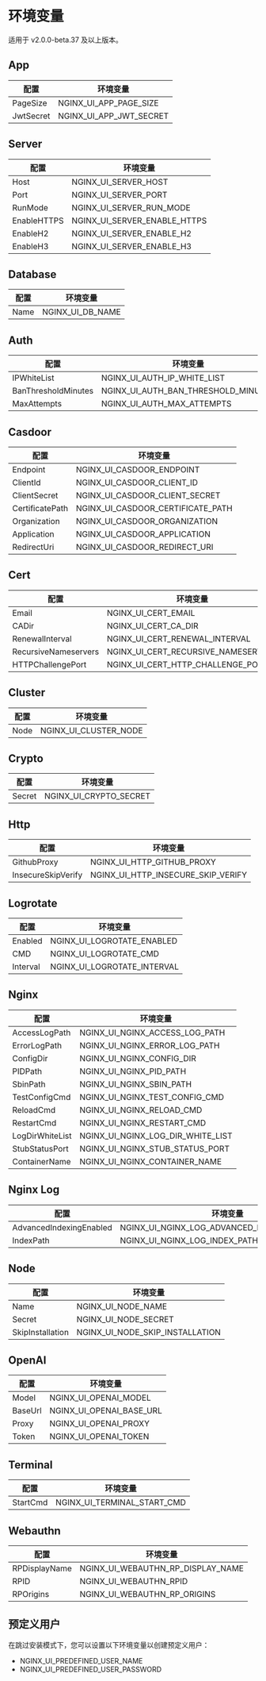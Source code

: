 # 环境变量

适用于 v2.0.0-beta.37 及以上版本。

## App

| 配置        | 环境变量                    |
|-----------|-------------------------|
| PageSize  | NGINX_UI_APP_PAGE_SIZE  |
| JwtSecret | NGINX_UI_APP_JWT_SECRET |

## Server

| 配置        | 环境变量                         |
|-----------|------------------------------|
| Host      | NGINX_UI_SERVER_HOST         |
| Port      | NGINX_UI_SERVER_PORT         |
| RunMode   | NGINX_UI_SERVER_RUN_MODE     |
| EnableHTTPS | NGINX_UI_SERVER_ENABLE_HTTPS |
| EnableH2  | NGINX_UI_SERVER_ENABLE_H2    |
| EnableH3  | NGINX_UI_SERVER_ENABLE_H3    |

## Database

| 配置   | 环境变量             |
|------|------------------|
| Name | NGINX_UI_DB_NAME |

## Auth

| 配置                  | 环境变量                                |
|---------------------|-------------------------------------|
| IPWhiteList         | NGINX_UI_AUTH_IP_WHITE_LIST         |
| BanThresholdMinutes | NGINX_UI_AUTH_BAN_THRESHOLD_MINUTES |
| MaxAttempts         | NGINX_UI_AUTH_MAX_ATTEMPTS          |

## Casdoor

| 配置              | 环境变量                              |
|-----------------|-----------------------------------|
| Endpoint        | NGINX_UI_CASDOOR_ENDPOINT         |
| ClientId        | NGINX_UI_CASDOOR_CLIENT_ID        |
| ClientSecret    | NGINX_UI_CASDOOR_CLIENT_SECRET    |
| CertificatePath | NGINX_UI_CASDOOR_CERTIFICATE_PATH |
| Organization    | NGINX_UI_CASDOOR_ORGANIZATION     |
| Application     | NGINX_UI_CASDOOR_APPLICATION      |
| RedirectUri     | NGINX_UI_CASDOOR_REDIRECT_URI     |

## Cert

| 配置                   | 环境变量                                |
|----------------------|-------------------------------------|
| Email                | NGINX_UI_CERT_EMAIL                 |
| CADir                | NGINX_UI_CERT_CA_DIR                |
| RenewalInterval      | NGINX_UI_CERT_RENEWAL_INTERVAL      |
| RecursiveNameservers | NGINX_UI_CERT_RECURSIVE_NAMESERVERS |
| HTTPChallengePort    | NGINX_UI_CERT_HTTP_CHALLENGE_PORT   |

## Cluster

| 配置   | 环境变量                  |
|------|-----------------------|
| Node | NGINX_UI_CLUSTER_NODE |

## Crypto

| 配置     | 环境变量                   |
|--------|------------------------|
| Secret | NGINX_UI_CRYPTO_SECRET |

## Http

| 配置                 | 环境变量                               |
|--------------------|------------------------------------|
| GithubProxy        | NGINX_UI_HTTP_GITHUB_PROXY         |
| InsecureSkipVerify | NGINX_UI_HTTP_INSECURE_SKIP_VERIFY |

## Logrotate

| 配置       | 环境变量                        |
|----------|-----------------------------|
| Enabled  | NGINX_UI_LOGROTATE_ENABLED  |
| CMD      | NGINX_UI_LOGROTATE_CMD      |
| Interval | NGINX_UI_LOGROTATE_INTERVAL |

## Nginx

| 配置              | 环境变量                              |
|-----------------|-----------------------------------|
| AccessLogPath   | NGINX_UI_NGINX_ACCESS_LOG_PATH    |
| ErrorLogPath    | NGINX_UI_NGINX_ERROR_LOG_PATH     |
| ConfigDir       | NGINX_UI_NGINX_CONFIG_DIR         |
| PIDPath         | NGINX_UI_NGINX_PID_PATH           |
| SbinPath        | NGINX_UI_NGINX_SBIN_PATH          |
| TestConfigCmd   | NGINX_UI_NGINX_TEST_CONFIG_CMD    |
| ReloadCmd       | NGINX_UI_NGINX_RELOAD_CMD         |
| RestartCmd      | NGINX_UI_NGINX_RESTART_CMD        |
| LogDirWhiteList | NGINX_UI_NGINX_LOG_DIR_WHITE_LIST |
| StubStatusPort  | NGINX_UI_NGINX_STUB_STATUS_PORT   |
| ContainerName   | NGINX_UI_NGINX_CONTAINER_NAME     |

## Nginx Log

| 配置                     | 环境变量                                       |
|-------------------------|-----------------------------------------------|
| AdvancedIndexingEnabled | NGINX_UI_NGINX_LOG_ADVANCED_INDEXING_ENABLED |
| IndexPath               | NGINX_UI_NGINX_LOG_INDEX_PATH                |

## Node

| 配置               | 环境变量                            |
|------------------|---------------------------------|
| Name             | NGINX_UI_NODE_NAME              |
| Secret           | NGINX_UI_NODE_SECRET            |
| SkipInstallation | NGINX_UI_NODE_SKIP_INSTALLATION |

## OpenAI

| 配置      | 环境变量                     |
|---------|--------------------------|
| Model   | NGINX_UI_OPENAI_MODEL    |
| BaseUrl | NGINX_UI_OPENAI_BASE_URL |
| Proxy   | NGINX_UI_OPENAI_PROXY    |
| Token   | NGINX_UI_OPENAI_TOKEN    |

## Terminal

| 配置       | 环境变量                        |
|----------|-----------------------------|
| StartCmd | NGINX_UI_TERMINAL_START_CMD |

## Webauthn

| 配置            | 环境变量                              |
|---------------|-----------------------------------|
| RPDisplayName | NGINX_UI_WEBAUTHN_RP_DISPLAY_NAME |
| RPID          | NGINX_UI_WEBAUTHN_RPID            |
| RPOrigins     | NGINX_UI_WEBAUTHN_RP_ORIGINS      |

## 预定义用户

在跳过安装模式下，您可以设置以下环境变量以创建预定义用户：

- NGINX_UI_PREDEFINED_USER_NAME
- NGINX_UI_PREDEFINED_USER_PASSWORD
